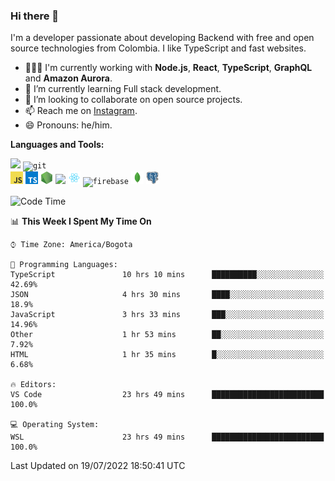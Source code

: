 ### Hi there 👋

I'm a developer passionate about developing Backend with free and open source technologies from Colombia. I like TypeScript and fast websites.

- 👨🏽‍💻 I'm currently working with **Node.js**, **React**, **TypeScript**, **GraphQL** and **Amazon Aurora**.
- 🌱 I’m currently learning Full stack development.
- 🚀 I’m looking to collaborate on open source projects.
- 📫   Reach me on [Instagram](https://instagram.com/nexckycort).
- 😄  Pronouns: he/him.

**Languages and Tools:**  

<code><img height="20"  src="https://upload.wikimedia.org/wikipedia/commons/2/2d/Visual_Studio_Code_1.18_icon.svg"></code>
<code><img src="https://www.vectorlogo.zone/logos/git-scm/git-scm-icon.svg" alt="git" height="20"/> </code>
<code><img height="20" src="https://raw.githubusercontent.com/github/explore/80688e429a7d4ef2fca1e82350fe8e3517d3494d/topics/javascript/javascript.png"></code>
<code><img height="20" src="https://raw.githubusercontent.com/github/explore/80688e429a7d4ef2fca1e82350fe8e3517d3494d/topics/typescript/typescript.png"></code>
<code><img height="20" src="https://raw.githubusercontent.com/github/explore/80688e429a7d4ef2fca1e82350fe8e3517d3494d/topics/nodejs/nodejs.png"></code>
<code><img height="20" src="https://deno.land/logo.svg"></code>
<code><img height="20" src="https://raw.githubusercontent.com/github/explore/80688e429a7d4ef2fca1e82350fe8e3517d3494d/topics/react/react.png"></code>
<code><img src="https://www.vectorlogo.zone/logos/firebase/firebase-icon.svg" alt="firebase"  height="20"/></code>
<code><img src="https://raw.githubusercontent.com/devicons/devicon/master/icons/mongodb/mongodb-original.svg"  height="20"/></code>
<code><img src="https://raw.githubusercontent.com/devicons/devicon/master/icons/postgresql/postgresql-original.svg" height="20"/></code>

<!--START_SECTION:waka-->
![Code Time](http://img.shields.io/badge/Code%20Time-0%20secs-blue)

📊 **This Week I Spent My Time On** 

```text
⌚︎ Time Zone: America/Bogota

💬 Programming Languages: 
TypeScript               10 hrs 10 mins      ██████████░░░░░░░░░░░░░░░   42.69% 
JSON                     4 hrs 30 mins       ████░░░░░░░░░░░░░░░░░░░░░   18.9% 
JavaScript               3 hrs 33 mins       ███░░░░░░░░░░░░░░░░░░░░░░   14.96% 
Other                    1 hr 53 mins        ██░░░░░░░░░░░░░░░░░░░░░░░   7.92% 
HTML                     1 hr 35 mins        █░░░░░░░░░░░░░░░░░░░░░░░░   6.68%

🔥 Editors: 
VS Code                  23 hrs 49 mins      █████████████████████████   100.0%

💻 Operating System: 
WSL                      23 hrs 49 mins      █████████████████████████   100.0%

```


 Last Updated on 19/07/2022 18:50:41 UTC
<!--END_SECTION:waka-->
